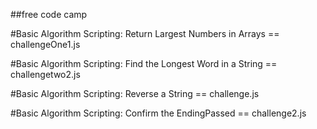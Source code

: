 ##free code camp

#Basic Algorithm Scripting: Return Largest Numbers in Arrays == challengeOne1.js

#Basic Algorithm Scripting: Find the Longest Word in a String == challengetwo2.js

#Basic Algorithm Scripting: Reverse a String == challenge.js

#Basic Algorithm Scripting: Confirm the EndingPassed == challenge2.js
